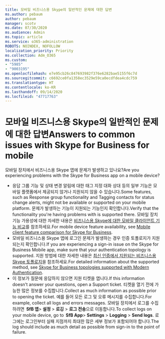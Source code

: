 ```yaml
---
title: 모바일 비즈니스용 Skype의 일반적인 문제에 대한 답변
ms.author: pebaum
author: pebaum
manager: scotv
ms.date: 07/30/2020
ms.audience: Admin
ms.topic: article
ms.service: o365-administration
ROBOTS: NOINDEX, NOFOLLOW
localization_priority: Priority
ms.collection: Adm_O365
ms.custom:
- "5985"
- "9003195"
ms.openlocfilehash: e7e95cb26c847693982f376e6282bae5155f6c7d
ms.sourcegitcommit: c6692ce0fa1358ec3529e59ca0ecdfdea4cdc759
ms.translationtype: HT
ms.contentlocale: ko-KR
ms.lasthandoff: 09/14/2020
ms.locfileid: "47717763"
---
```

# <a name="answers-to-common-issues-with-skype-for-business-for-mobile"></a><span data-ttu-id="53019-102">모바일 비즈니스용 Skype의 일반적인 문제에 대한 답변</span><span class="sxs-lookup"><span data-stu-id="53019-102">Answers to common issues with Skype for Business for mobile</span></span>

<span data-ttu-id="53019-103">모바일 장치에서 비즈니스용 Skype 앱에 문제가 발생하고 있나요?</span><span class="sxs-lookup"><span data-stu-id="53019-103">Are you experiencing problems with the Skype for Business app on a mobile device?</span></span>

- <span data-ttu-id="53019-104">응답 그룹 기능 및 상태 변경 알림에 대한 태그 지정 대화 상대 등의 일부 기능은 모바일 플랫폼에서 제공되지 않거나 지원되지 않을 수 있습니다.</span><span class="sxs-lookup"><span data-stu-id="53019-104">Some features, such as Response group functionality and Tagging contacts for status change alerts, might not be available or supported on your mobile platform.</span></span> <span data-ttu-id="53019-105">문제가 발생하는 기능이 지원되는 기능인지 확인합니다.</span><span class="sxs-lookup"><span data-stu-id="53019-105">Verify that the functionality you're having problems with is supported there.</span></span> <span data-ttu-id="53019-106">모바일 장치 기능 가용성에 대한 자세한 내용은 [비즈니스용 Skype에 대한 모바일 클라이언트 기능 비교](https://technet.microsoft.com/library/Dn951412.aspx)를 참조하세요.</span><span class="sxs-lookup"><span data-stu-id="53019-106">For mobile device feature availability, see [Mobile client feature comparison for Skype for Business](https://technet.microsoft.com/library/Dn951412.aspx).</span></span>
- <span data-ttu-id="53019-107">모바일 비즈니스용 Skype 앱에 로그인 문제가 발생하는 경우 인증 토폴로지가 지원되는지 확인합니다.</span><span class="sxs-lookup"><span data-stu-id="53019-107">If you are experiencing a sign-in issue on the Skype for Business Mobile app, make sure that your authentication topology is supported.</span></span> <span data-ttu-id="53019-108">지원 방법에 대한 자세한 내용은 [최신 인증에서 지원되는 비즈니스용 Skype 토폴로지](https://docs.microsoft.com/skypeforbusiness/plan-your-deployment/modern-authentication/topologies-supported)을 참조하세요.</span><span class="sxs-lookup"><span data-stu-id="53019-108">For detailed information about the supported method, see [Skype for Business topologies supported with Modern Authentication](https://docs.microsoft.com/skypeforbusiness/plan-your-deployment/modern-authentication/topologies-supported).</span></span>  
- <span data-ttu-id="53019-109">이 정보가 질문에 응답하지 않으면 지원 티켓을 엽니다.</span><span class="sxs-lookup"><span data-stu-id="53019-109">If this information doesn't answer your questions, open a Support ticket.</span></span> <span data-ttu-id="53019-110">티켓을 열기 전에 가능한 많은 정보를 수집합니다.</span><span class="sxs-lookup"><span data-stu-id="53019-110">Collect as much information as possible prior to opening the ticket.</span></span> <span data-ttu-id="53019-111">예를 들어 모든 로그 및 오류 메시지를 수집합니다.</span><span class="sxs-lookup"><span data-stu-id="53019-111">For example, collect all logs and errors messages.</span></span> <span data-ttu-id="53019-112">모바일 장치에서 로그를 수집하려면  **SfB 앱**>  **설정** >  **로깅** >  **로그 전송**으로 이동합니다.</span><span class="sxs-lookup"><span data-stu-id="53019-112">To collect logs on your mobile device, go to  **SfB App**>  **Settings** >  **Logging** >  **Send logs**.</span></span> <span data-ttu-id="53019-113">로그에는 로그인부터 실패 지점까지 최대한 많은 세부 정보가 포함되어야 합니다.</span><span class="sxs-lookup"><span data-stu-id="53019-113">The log should include as much detail as possible from sign-in to the point of failure.</span></span>
